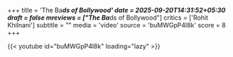 +++
title = 'The Ba***ds of Bollywood'
date = 2025-09-20T14:31:52+05:30
draft = false
mreviews = ["The Ba***ds of Bollywood"]
critics = ['Rohit Khilnani']
subtitle = ""
media = 'video'
source = 'buMWGpP4l8k'
score = 8
+++

{{< youtube id="buMWGpP4l8k" loading="lazy" >}}
